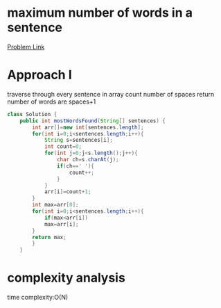 # maximum number of words in a sentence

[Problem Link](https://leetcode.com/problems/maximum-number-of-words-found-in-sentences/)

# Approach I
traverse through every sentence in array
count number of spaces return number of words are spaces+1

```Java
class Solution {
    public int mostWordsFound(String[] sentences) {
        int arr[]=new int[sentences.length];
        for(int i=0;i<sentences.length;i++){
            String s=sentences[i];
            int count=0;
            for(int j=0;j<s.length();j++){
                char ch=s.charAt(j);
                if(ch==' '){
                    count++;
                }
            }
            arr[i]=count+1;
        }
        int max=arr[0];
        for(int i=0;i<sentences.length;i++){
            if(max<arr[i])
            max=arr[i];
        }
        return max;
        }
    }
```
# complexity analysis

time complexity:O(N)

